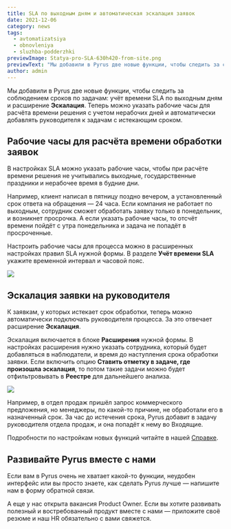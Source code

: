 ```yaml
---
title: SLA по выходным дням и автоматическая эскалация заявок
date: 2021-12-06
category: news
tags:
  - avtomatizatsiya
  - obnovleniya
  - sluzhba-podderzhki
previewImage: Statya-pro-SLA-630h420-from-site.png
previewText: "Мы добавили в Pyrus две новые функции, чтобы следить за соблюдением сроков по задачам: учёт времени SLA по выходным дням и расширение Эскалация. Теперь можно указать рабочие часы для расчёта времени решения с учетом нерабочих дней и автоматически добавлять руководителя к задачам с истекающим сроком."
author: admin
---
```

Мы добавили в Pyrus две новые функции, чтобы следить за соблюдением сроков по задачам: учёт времени SLA по выходным дням и расширение **Эскалация**. Теперь можно указать рабочие часы для расчёта времени решения с учетом нерабочих дней и автоматически добавлять руководителя к задачам с истекающим сроком.

## Рабочие часы для расчёта времени обработки заявок

В настройках SLA можно указать рабочие часы, чтобы при расчёте времени решения не учитывались выходные, государственные праздники и нерабочее время в будние дни.

Например, клиент написал в пятницу поздно вечером, а установленный срок ответа на обращения — 24 часа. Если компания не работает по выходным, сотрудник сможет обработать заявку только в понедельник, и возникнет просрочка. А если указать рабочие часы, то отсчёт времени пойдёт с утра понедельника и задача не попадёт в просроченные.

Настроить рабочие часы для процесса можно в расширенных настройках правил SLA нужной формы. В разделе **Учёт времени SLA** укажите временной интервал и часовой пояс.

![](sla-1024x785.webp)

## Эскалация заявки на руководителя

К заявкам, у которых истекает срок обработки, теперь можно автоматически подключать руководителя процесса. За это отвечает расширение **Эскалация**.

Эскалация включается в блоке **Расширения** нужной формы. В настройках расширения нужно указать сотрудника, который будет добавляться в наблюдатели, и время до наступления срока обработки заявки. Если включить опцию **Ставить отметку в задаче, где произошла эскалация**, то потом такие задачи можно будет отфильтровывать в **Реестре** для дальнейшего анализа.

![](sla2-1024x585.webp)

Например, в отдел продаж пришёл запрос коммерческого предложения, но менеджеры, по какой-то причине, не обработали его в назначенный срок. За час до истечения срока, Pyrus добавит в задачу руководителя отдела продаж, и она попадёт к нему во Входящие.

Подробности по настройкам новых функций читайте в нашей [Справке](https://pyrus.com/ru/help/servicedesk/sla).

## Развивайте Pyrus вместе с нами

Если вам в Pyrus очень не хватает какой-то функции, неудобен интерфейс или вы просто знаете, как сделать Pyrus лучше — напишите нам в форму обратной связи.

А еще у нас открыта вакансия Product Owner. Если вы хотите развивать полезный и востребованный продукт вместе с нами — приложите своё резюме и наш HR обязательно с вами свяжется.
